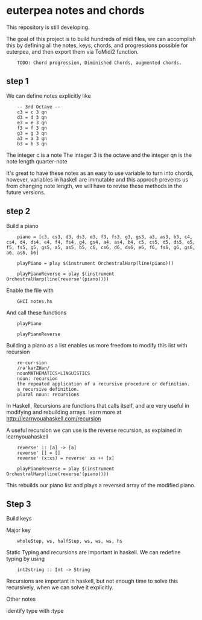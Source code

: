 euterpea notes and chords
===
This repository is still developing. 

The goal of this project is to build hundreds of midi files, we can accomplish this by defining all the notes, keys, chords, and progressions possible for euterpea, and then export them via ToMidi2 function. 

        TODO: Chord progression, Diminished Chords, augmented chords.

step 1
---

We can define notes explicitly like

        -- 3rd Octave --
        c3 = c 3 qn
        d3 = d 3 qn
        e3 = e 3 qn
        f3 = f 3 qn
        g3 = g 3 qn
        a3 = a 3 qn
        b3 = b 3 qn

The integer c is a note 
The integer 3 is the octave
and the integer qn is the note length quarter-note

It's great to have these notes as an easy to use variable to turn into chords, however, variables in haskell are immutable and this approch prevents us from changing note length, we will have to revise these methods in the future versions.

step 2
---

Build a piano

        piano = [c3, cs3, d3, ds3, e3, f3, fs3, g3, gs3, a3, as3, b3, c4, cs4, d4, ds4, e4, f4, fs4, g4, gs4, a4, as4, b4, c5, cs5, d5, ds5, e5, f5, fs5, g5, gs5, a5, as5, b5, c6, cs6, d6, ds6, e6, f6, fs6, g6, gs6, a6, as6, b6]

        playPiano = play $(instrument OrchestralHarp(line(piano))) 

        playPianoReverse = play $(instrument OrchestralHarp(line(reverse'(piano)))) 

Enable the file with 
        
        GHCI notes.hs

And call these functions

        playPiano

        playPianoReverse

Building a piano as a list enables us more freedom to modify this list with recursion

        re·cur·sion
        /rəˈkərZHən/
        nounMATHEMATICS•LINGUISTICS
        noun: recursion
        the repeated application of a recursive procedure or definition.
        a recursive definition.
        plural noun: recursions

In Haskell, Recursions are functions that calls itself, and are very useful in modifying and rebuilding arrays. learn more at http://learnyouahaskell.com/recursion

A useful recursion we can use is the reverse recursion, as explained in learnyouahaskell

        reverse' :: [a] -> [a]  
        reverse' [] = []  
        reverse' (x:xs) = reverse' xs ++ [x]  

        playPianoReverse = play $(instrument OrchestralHarp(line(reverse'(piano)))) 

This rebuilds our piano list and plays a reversed array of the modified piano.

Step 3
---
Build keys

Major key

        wholeStep, ws, halfStep, ws, ws, ws, hs

Static Typing and recursions are important in haskell. We can redefine typing by using 

        int2string :: Int -> String

Recursions are important in haskell, but not enough time to solve this recursively, when we can solve it explicitly.


Other notes

identify type with :type

